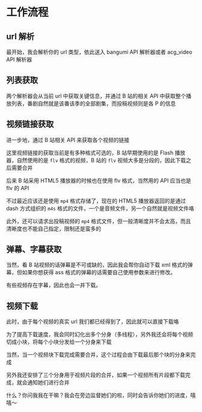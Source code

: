# 工作流程

## url 解析

最开始，我会解析你的 url 类型，依此送入 bangumi API 解析器或者 acg_video API 解析器

## 列表获取

两个解析器会从当前 url 中获取关键信息，并通过 B 站的相关 API 中获取整个播放列表，番剧自然就是该番该季的全部剧集，而投稿视频则是各 P 的信息

## 视频链接获取

进一步地，通过 B 站相关 API 来获取各个视频的链接

这里视频链接的获取当前是有多种格式可选的，B 站早期使用的是 Flash 播放器，自然使用的是 `flv` 格式的视频，B 站的 `flv` 视频大多是分段的，因此下载之后需要合并

后来 B 站采用 HTML5 播放器的时候也在使用 flv 格式，当然用的 API 应当也是 flv 的 API

不过最近应该还是使用 `mp4` 格式存储了，现在的 HTML5 播放器返回的是通过 dash 方式组织的 `m4s` 格式的文件，一个是音频文件，另一个自然就是视频文件咯

此外，还可以请求出投稿视频的 `mp4` 格式文件，但一般清晰度并不会太高，而且清晰度也不能自己指定，限制还是蛮多的

## 弹幕、字幕获取

当然，看 B 站视频的话弹幕是不可或缺的，因此我会帮你自动下载 xml 格式的弹幕，但如果你想获得 ass 格式的弹幕的话需要自己使用参数来进行修改。

有些视频存在字幕，因此也会一并下载。

## 视频下载

此时，由于每个视频的真实 url 我们都已经得到了，因此就可以直接下载咯

为了提高下载速度，我会同时幻化出多个分身（多线程），另外我还会将每个视频切成小块，将每个小块分发给一个分身来下载

当然，当一个视频块下载完成需要合并，这个过程会由下载最后那个块的分身来完成

另外我还安排了三个分身用于视频片段的合并，如果一个视频所有片段都下载完成，就会通知她们进行合并

什么？你问我我在干嘛？我会在旁边监督她们的啦，同时会告诉你她们的进度，嘻嘻～
